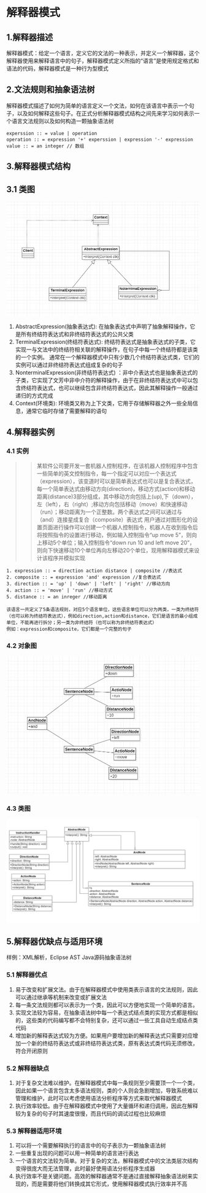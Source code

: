 # 解释器模式

## 1.解释器描述

解释器模式：给定一个语言，定义它的文法的一种表示，并定义一个解释器，这个解释器使用来解释语言中的句子，解释器模式定义所指的“语言”是使用规定格式和语法的代码，解释器模式是一种行为型模式

## 2.文法规则和抽象语法树

解释器模式描述了如何为简单的语言定义一个文法，如何在该语言中表示一个句子，以及如何解释这些句子。在正式分析解释器模式结构之间先来学习如何表示一个语言文法规则以及如何构造一颗抽象语法树

```
experssion :: = value | operation 
operation :: = expression '+' experssion | expression '-' expression
value :: = an integer // 数组
```

## 3.解释器模式结构

## 3.1 类图

<img src="img/InterpreterThought.png" alt="解释器模式思想类图">

1. AbstractExpression(抽象表达式): 在抽象表达式中声明了抽象解释操作，它是所有终结符表达式和非终结符表达式的公共父类
2. TerminalExpression(终结符表达式): 终结符表达式是抽象表达式的子类，它实现一与文法中的终结符相关联的解释操作，在句子中每一个终结符都是该类的一个实例。
   通常在一个解释器模式中只有少数几个终结符表达式类，它们的实例可以通过非终结符表达式组成复杂的句子
3. NonterminalExpression(非终结符表达式)
   ：非中介表达式也是抽象表达式的子类，它实现了文芳中非中介符的解释操作，由于在非终结符表达式中可以包含终结符表达式，也可以继续包含非终结符表达式，因此其解释操作一般通过递归的方式完成
4. Context(环境类): 环境类又称为上下文类，它用于存储解释器之外一些全局信息，通常它临时存储了需要解释的语句

## 4.解释器实例

### 4.1 实例

> > 某软件公司要开发一套机器人控制程序，在该机器人控制程序中包含一些简单的英文控制指令，每一个指定可以对应一个表达式（expression），该变道时可以是简单表达式也可以是复合表达式， 每一个简单表达式由移动方向(direction)，移动方式(action)和移动距离(distance)3部分组成，其中移动方向包括上(up),下（down），左（left），右（right）;移动方向包括移动（move）和快速移动（run）；移动距离为一个正整数。两个表达式之间可以通过与（and）连接星成复合（composite）表达式 用户通过对图形化的设置页面进行操作可以创建一个机器人控制指令，机器人在收到指令后将按照指令的设置进行移动，例如输入控制指令“up move 5”，则向上移动5个单位；输入控制指令“down run 10 and left move 20”，则向下快速移动10个单位再向左移动20个单位，现用解释器模式来设计该程序并模拟实现

```
1. expression :: = direction action distance | composite //表达式
2. composite :: = expression 'and' expression //复合表达式
3. direction :: = 'up' | 'down' | 'left' | 'right' //移动方向
4. action :: = 'move' | 'run' //移动方式
5. distance :: = an inreger //移动距离

该语言一共定义了5条语法规则，对应5个语言单位，这些语言单位可以分为两类，一类为终结符（也可以称为终结符表达式），例如direction,action和distance，它们是语言的最小组成单位，不能再进行拆分；另一类为非终结符（也可以称为非终结符表达式）
例如：expression和composite，它们都是一个完整的句子
```

### 4.2 对象图

<img src="img/InterpreterExampleObject.png" alt="解释器模式思想类图">

### 4.3 类图

<img src="img/InterpreterExampleClass.png" alt="解释器模式思想类图">

## 5.解释器优缺点与适用环境

样例：XML解析，Eclipse AST Java源码抽象语法树

### 5.1 解释器优点

1. 易于改变和扩展文法。由于在解释器模式中使用类表示语言的文法规则，因此可以通过继承等机制来改变或扩展文法
2. 每一条文法规则都可以表示为一个类，因此可以方便地实现一个简单的语言。
3. 实现文法较为容易，在抽象语法树中每一个表达式结点类的实现方式都是相似的，这些类的代码编写都不会特别复杂，还可以通过一些工具自动生成结点类代码
4. 增加新的解释表达式较为方便。如果用户要增加新的解释表达式只需要对应增加一个新的终结符表达式或非终结符表达式类，原有表达式类代码无须修改，符合开闭原则

### 5.2 解释器缺点

1. 对于复杂文法难以维护。在解释器模式中每一条规则至少需要顶一个一个类，因此如果一个语言包含太多语法规则，类的个人则会急剧增加，导致系统难以管理和维护，此时可以考虑使用语法分析程序等方式来取代解释器模式
2. 执行效率较低。由于在解释器模式中使用了大量循环和递归调用，因此在解释较为复杂的句子时其速度很慢，而且代码的调试过程也比较麻烦

### 5.3 解释器适用环境

1. 可以将一个需要解释执行的语言中的句子表示为一颗抽象语法树
2. 一些重复出现的问题可以用一种简单的语言进行表达
3. 一个语言的文法较为简单。对于复杂的文法，解释器模式中的文法类层次结构变得很庞大而无法管理，此时最好使用语法分析程序生成器
4. 执行效率不是关键问题。高效的解释器通常不是通过直接解释抽象语法树来实现的，而是需要将他们转换成其它形式，使用解释器模式执行效率并不高

